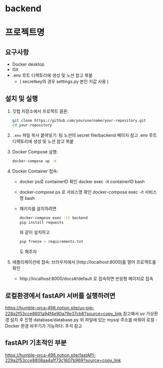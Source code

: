 # backend

# 프로젝트명

## 요구사항
- Docker desktop
- Git
- .env 루트 디렉토리에 생성 및 노션 참고 복붙
   -  ( secretkey의 경우 settings.py 본인 키값 사용 )

## 설치 및 실행

1. 깃헙 저장소에서 프로젝트 클론:
   ```bash
   git clone https://github.com/yourusername/your-repository.git
   cd your-repository
   ```

2. `.env` 파일 복사 붙여넣기:
    팀 노션의 secret file/backend 페이지 참고
       .env 루트 디렉토리에 생성 및 노션 참고 복붙


3. Docker Compose 실행:
   ```bash
   docker-compose up -d
   ```

4. Docker Container 접속:
   - docker ps로 containerID 확인
     docker exec -it containerID bash
   
   - docker-compose ps 로 서비스명 확인
     docker-compose exec -it 서비스명 bash
   
   - 패키지를 설치하려면
     ```bash
     docker-compose exec -it backend
     pip install requests
     ```
     와 같이 설치하고
     ```bash
     pip freeze > requirements.txt
     ```
     도 해주자

6. 애플리케이션에 접속:
   브라우저에서 [http://localhost:8000]를 열어 프로젝트를 확인
    - http://localhost:8000/docs#/default 로 접속하면 반응형 페이지로 접속

## 로컬환경에서 fastAPI 서버를 실행하려면
https://humble-orca-498.notion.site/uv-pip-228a2f53cce8801a94f4e90a79e37cb6?source=copy_link
참고해서 uv 가상환경 설치 후 진행
   database/database.py
   위 파일에 있는 mysql 주소를 바꿔야 로컬 - Docker 환경 바꾸기가 가능하다. 주석 참고

## fastAPI 기초적인 부분
https://humble-orca-498.notion.site/fastAPI-229a2f53cce8808aa4a1f73c1607b969?source=copy_link
